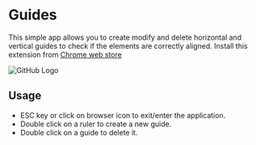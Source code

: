 # Guides
This simple app allows you to create modify and delete horizontal and vertical guides to check if the elements are correctly aligned. Install this extension from [Chrome web store](https://chrome.google.com/webstore/detail/guides/hfpokjeoalngkknelljbenaobinichjf)

![GitHub Logo](https://lh6.googleusercontent.com/w1Wj1gaOQutfTpqmBjp-2KxtpequkECHTR2GcyaZckZGfUfccnN3OoiJ62ED_8mc-QApHvdgrxo=s640-h400-e365-rw)

## Usage
- ESC key or click on browser icon to exit/enter the application.
- Double click on a ruler to create a new guide.
- Double click on a guide to delete it.
